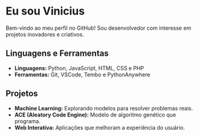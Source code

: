 # Eu sou Vinicius

Bem-vindo ao meu perfil no GitHub! Sou desenvolvedor com interesse em projetos inovadores e criativos.

## Linguagens e Ferramentas

- **Linguagens:** Python, JavaScript, HTML, CSS e PHP  
- **Ferramentas:** Git, VSCode, Tembo e PythonAnywhere

## Projetos

- **Machine Learning:** Explorando modelos para resolver problemas reais.  
- **ACE (Aleatory Code Engine):** Modelo de algoritmo genético que programa.  
- **Web Interativa:** Aplicações que melhoram a experiência do usuário.
